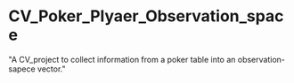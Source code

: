 # CV_Poker_Plyaer_Observation_space
"A CV_project to collect information from a poker table into an observation-sapece vector."
